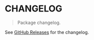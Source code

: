 # CHANGELOG

> Package changelog.

See [GitHub Releases](https://github.com/stdlib-js/blas-ext-base-gapxsumkbn/releases) for the changelog.